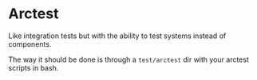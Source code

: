 # Arctest

Like integration tests but with the ability to test systems instead of components.

The way it should be done is through a `test/arctest` dir with your arctest scripts in bash.
